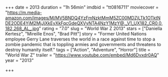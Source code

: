 +++
date = 2013
duration = "1h 56min"
imdbid = "tt0816711"
moviecover = "https://m.media-amazon.com/images/M/MV5BNDQ4YzFmNzktMmM5ZC00MDZjLTk1OTktNDE2ODE4YjM2MjJjXkEyXkFqcGdeQXVyNTA4NzY1MzY@._V1_UX182_CR0,0,182,268_AL_.jpg"
rating = "7.0"
slug = "World War Z 2013"
stars = ["Daniella Kertesz", "Mireille Enos", "Brad Pitt"]
story = "Former United Nations employee Gerry Lane traverses the world in a race against time to stop a zombie pandemic that is toppling armies and governments and threatens to destroy humanity itself."
tags = ["Action", "Adventure", "Horror"]
title = "World War Z"
trailer = "https://www.youtube.com/embed/Md6Dvxdr0AQ"
year = "2013"

+++
